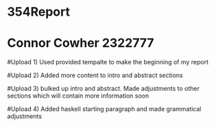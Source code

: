 # 354Report
# Connor Cowher 2322777


#Upload 1) Used provided tempalte to make the beginning of my report

#Upload 2) Added more content to intro and abstract sections

#Upload 3) bulked up intro and abstract. Made adjustments to other sections which will contain more information soon

#Upload 4) Added haskell starting paragraph and made grammatical adjustments
